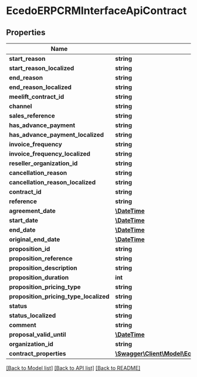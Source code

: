 # EcedoERPCRMInterfaceApiContract

## Properties
Name | Type | Description | Notes
------------ | ------------- | ------------- | -------------
**start_reason** | **string** |  | [optional] 
**start_reason_localized** | **string** |  | [optional] 
**end_reason** | **string** |  | [optional] 
**end_reason_localized** | **string** |  | [optional] 
**meelift_contract_id** | **string** |  | [optional] 
**channel** | **string** |  | [optional] 
**sales_reference** | **string** |  | [optional] 
**has_advance_payment** | **string** |  | [optional] 
**has_advance_payment_localized** | **string** |  | [optional] 
**invoice_frequency** | **string** |  | [optional] 
**invoice_frequency_localized** | **string** |  | [optional] 
**reseller_organization_id** | **string** |  | [optional] 
**cancellation_reason** | **string** |  | [optional] 
**cancellation_reason_localized** | **string** |  | [optional] 
**contract_id** | **string** |  | [optional] 
**reference** | **string** |  | [optional] 
**agreement_date** | [**\DateTime**](\DateTime.md) |  | [optional] 
**start_date** | [**\DateTime**](\DateTime.md) |  | [optional] 
**end_date** | [**\DateTime**](\DateTime.md) |  | [optional] 
**original_end_date** | [**\DateTime**](\DateTime.md) |  | [optional] 
**proposition_id** | **string** |  | [optional] 
**proposition_reference** | **string** |  | [optional] 
**proposition_description** | **string** |  | [optional] 
**proposition_duration** | **int** |  | [optional] 
**proposition_pricing_type** | **string** |  | [optional] 
**proposition_pricing_type_localized** | **string** |  | [optional] 
**status** | **string** |  | [optional] 
**status_localized** | **string** |  | [optional] 
**comment** | **string** |  | [optional] 
**proposal_valid_until** | [**\DateTime**](\DateTime.md) |  | [optional] 
**organization_id** | **string** |  | [optional] 
**contract_properties** | [**\Swagger\Client\Model\EcedoERPCRMInterfaceApiContractProperty[]**](EcedoERPCRMInterfaceApiContractProperty.md) |  | [optional] 

[[Back to Model list]](../README.md#documentation-for-models) [[Back to API list]](../README.md#documentation-for-api-endpoints) [[Back to README]](../README.md)


